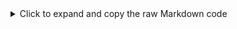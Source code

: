 <details>
<summary>Click to expand and copy the raw Markdown code</summary>

# Eardrum Classification with EfficientNetV2 + PyTorch Lightning

This project builds a robust classifier for tympanic membrane (eardrum) conditions using medical images. It leverages a pre-trained EfficientNetV2-S model from `timm`, fine-tunes it with PyTorch Lightning, and evaluates multiple transfer learning strategies.

---

## Dataset

- **Source**: [Kaggle – Eardrum Dataset (Otitis Media)](https://www.kaggle.com/datasets/erdalbasaran/eardrum-dataset-otitis-media)  
- **Total images**: 956  
- **Classes Used**:
  - Normal
  - Acute Otitis Media (AOM)
  - Chronic Otitis Media
  - Otitis Externa
  - Earwax
  - Tympanosclerosis
- **Excluded classes (due to very low samples)**:
  - Foreign
  - PseduoMembran
  - Earventulation

> **Cycle 2 classes only**:
> - Aom  
> - Chronic  
> - Earwax  
> - Normal

---

## Project Pipeline

### Dataset Setup

- Download from Kaggle  
- Unpack & clean old versions  
- Remove underrepresented classes  
- Split into `train/`, `val/`, and `test/` folders (70/15/15)

### Data Preprocessing

- Resize images to `224×224`  
- Augment training images (horizontal flip, rotation)  
- Normalize using ImageNet mean/std  
- Load with `ImageFolder` and wrap with `DataLoader`

### Model: EfficientNetV2-S

- From `timm`: `tf_efficientnetv2_s.in21k`  
- Final classification head replaced to match number of classes

### Evaluation Metric

- **Primary**: Macro F1 Score (robust to class imbalance)

### Lightning Module

Defines:

- `forward()`, `training_step()`, `validation_step()`, `test_step()`  
- `configure_optimizers()` with AdamW + ReduceLROnPlateau  
- `torchmetrics.MulticlassF1Score` for validation/test  

### Fine-Tuning Strategies

Each trained with `EarlyStopping` and `ModelCheckpoint`:

- `freeze_backbone`: Only head is trainable  
- `last1+head`, `last2+head`, `last3+head`, `last4+head`: Gradually unfreeze blocks  
- `full`: All layers trainable

Tracked via **MLflow**:

- Metrics, parameters, training curves  
- Best checkpoints  
- Suggested learning rates (via Lightning Tuner)

### Model Evaluation (on test set)

- Load best checkpoint per strategy  
- Run predictions on test data  
- Compute accuracy, precision, recall, F1  
- Display confusion matrix  
- Log metrics and classification report to MLflow  

### Strategy Comparison

- Compare evaluation metrics across strategies  
- Tabulate accuracy, precision, recall, F1  

### Model Improvement

- Integrate learning rate tuning via Lightning’s Tuner  
- Re-train each strategy with optimal LR  
- Re-evaluate and update strategy summary  

### Per-Class Performance

- Compute and visualize F1 Score per class  
- Analyze model strengths and weaknesses  

### Cycle 2: Reduced Class Training

- New training cycle with 4 main classes (Aom, Chronic, Earwax, Normal)  
- Repeat full training & evaluation pipeline  

### Export Best Model

- Save top-performing checkpoint  
- Upload to Google Drive for sharing/deployment

---

## Streamlit App

A simple web interface to upload an eardrum image and get predictions.  
Optional webhook integration for tools like Microsoft Flow or other automation platforms.

---

## Main Libraries

- PyTorch  
- torchvision  
- timm  
- PyTorch Lightning  
- torchmetrics  
- scikit-learn  
- mlflow  
- seaborn  
- streamlit  

</details>